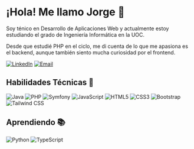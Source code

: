 <!--## Hi there 👋-->
<!--
**jpingil/jpingil** is a ✨ _special_ ✨ repository because its `README.md` (this file) appears on your GitHub profile.

Here are some ideas to get you started:

- 🔭 I’m currently working on ...
- 🌱 I’m currently learning ...
- 👯 I’m looking to collaborate on ...
- 🤔 I’m looking for help with ...
- 💬 Ask me about ...
- 📫 How to reach me: ...
- 😄 Pronouns: ...
- ⚡ Fun fact: ...
-->
<h1>¡Hola! Me llamo Jorge 👋</h1>
<p>Soy ténico en Desarrollo de Aplicaciones Web y actualmente estoy estudiando el grado de Ingeniería Informática en la UOC.</p>
<p>Desde que estudié PHP en el ciclo, me di cuenta de lo que me apasiona es el backend, aunque también siento mucha curiosidad por el frontend.</p>

[<img src="https://img.shields.io/badge/LinkedIn-0A66C2?style=for-the-badge&logo=linkedin&logoColor=white" alt="LinkedIn"/>](https://www.linkedin.com/in/jpingil/)
[<img src="https://img.shields.io/badge/Email-D14836?style=for-the-badge&logo=gmail&logoColor=white" alt="Email"/>](mailto:jpingil@example.com)

<h2 align="left">Habilidades Técnicas 🔭</h2>
<p>
<img src="https://img.shields.io/badge/Java-ED8B00?style=for-the-badge&logo=java&logoColor=white" alt="Java"/>
<img src="https://img.shields.io/badge/PHP-777BB4?style=for-the-badge&logo=php&logoColor=white" alt="PHP"/>
<img src="https://img.shields.io/badge/Symfony-000000?style=for-the-badge&logo=symfony&logoColor=white" alt="Symfony"/>
<img src="https://img.shields.io/badge/JavaScript-F7DF1E?style=for-the-badge&logo=javascript&logoColor=black" alt="JavaScript"/>
<img src="https://img.shields.io/badge/HTML5-E34F26?style=for-the-badge&logo=html5&logoColor=white" alt="HTML5"/>
<img src="https://img.shields.io/badge/CSS3-1572B6?style=for-the-badge&logo=css3&logoColor=white" alt="CSS3"/>
<img src="https://img.shields.io/badge/Bootstrap-7952B3?style=for-the-badge&logo=bootstrap&logoColor=white" alt="Bootstrap"/>
<img src="https://img.shields.io/badge/Tailwind-06B6D4?style=for-the-badge&logo=tailwindcss&logoColor=white" alt="Tailwind CSS"/>
</p>

<h2>Aprendiendo 📚</h2>
<p>
<img src="https://img.shields.io/badge/Python-3776AB?style=for-the-badge&logo=python&logoColor=white" alt="Python"/>
<img src="https://img.shields.io/badge/TypeScript-3178C6?style=for-the-badge&logo=typescript&logoColor=white" alt="TypeScript"/>
</p>




